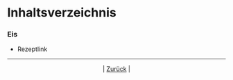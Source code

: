 # Inhaltsverzeichnis

### Eis

- Rezeptlink



------

<p align="center">| <a href="../index.md">Zurück</a> |</p>

